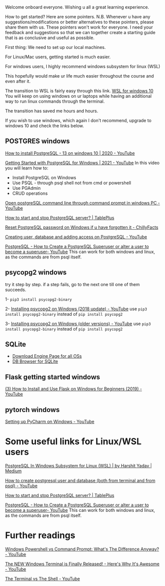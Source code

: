Welcome onboard everyone. Wishing u all a great learning experience. 

How to get started? Here are some pointers. 
N.B. Whenever u have any suggestions/modifications or better alternatives to these pointers, please share them with us. 
These pointers won't work for everyone. I need your feedback and suggestions so that we can together create a starting guide that is as conclusive and useful as possible. 

First thing: We need to set up our local machines. 

For Linux/Mac users, getting started is much easier. 

For windows users, I highly recommend windows subsystem for linux (WSL)

This hopefully would make ur life much easier throughout the course and even after it. 

The transition to WSL is fairly easy through this link.
[WSL for windows 10](https://docs.microsoft.com/en-us/windows/python/web-frameworks)
You will keep on using windows on ur laptops while having an additional way to run linux commands through the terminal.

The transition has saved me hours and hours. 

If you wish to use windows, which again I don't recommend, upgrade to windows 10 and check the links below. 

## POSTGRES windows 

[How to install PostgreSQL - 13 on windows 10 | 2020 - YouTube](https://www.youtube.com/watch?v=Girj-TtS60I)

[Getting Started with PostgreSQL for Windows | 2021 - YouTube](https://www.youtube.com/watch?v=BLH3s5eTL4Y)
In this video you will learn how to: 
 - Install PostgreSQL on Windows
 - Use PSQL - through psql shell not from cmd or powershell
 - Use PGAdmin
 - CRUD operations

[Open postgreSQL command line through command prompt in windows PC - YouTube](https://www.youtube.com/watch?v=1Za_EzTIXVY)

[How to start and stop PostgreSQL server? | TablePlus](https://tableplus.com/blog/2018/10/how-to-start-stop-restart-postgresql-server.html)

[Reset PostgreSQL password on Windows if u have forgotten it - ChillyFacts](https://chillyfacts.com/reset-postgresql-password-on-windows/)

[Creating user, database and adding access on PostgreSQL - YouTube](https://www.youtube.com/watch?v=O0WNoYO-29U)

[PostgreSQL - How to Create a PostgreSQL Superuser or alter a user to become a superuser- YouTube](https://www.youtube.com/watch?v=lCNl3QKxgP0)
This can work for both windows and linux, as the commands are from psql itself. 

## psycopg2 windows 

try it step by step. if a step fails, go to the next one till one of them succeeds.

1- `pip3 install psycopg2-binary`

2- [Installing psycopg2 on Windows (2018 update) - YouTube](https://www.youtube.com/watch?v=eSTAYBVjls0)
use `pip3 install psycopg2-binary` instead of `pip install psycopg2`

3- [Installing psycopg2 on Windows (older versions) - YouTube](https://www.youtube.com/watch?v=EcEGyqzieo0)
use `pip3 install psycopg2-binary` instead of `pip install psycopg2`

## SQLite

- [Download Engine Page for all OSs](https://www.sqlite.org/download.html)
- [DB Browser for SQLite](https://sqlitebrowser.org/dl/)



## Flask getting started windows 

[(3) How to Install and Use Flask on Windows for Beginners (2019) - YouTube](https://www.youtube.com/watch?v=QjtW-wnXlUY&list=UU-QDfvrRIDB6F0bIO4I4HkQ&index=10)

## pytorch windows

[Setting up PyCharm on Windows - YouTube](https://www.youtube.com/watch?v=Jy7ME31o_Dc&list=PLcKa_2Of96uKECJsef6N_84tF3HxIOnwD&index=29)


# Some useful links for Linux/WSL users 

[PostgreSQL In Windows Subsystem for Linux (WSL) | by Harshit Yadav | Medium](https://harshityadav95.medium.com/postgresql-in-windows-subsystem-for-linux-wsl-6dc751ac1ff3)

[How to create postgresql user and database (both from terminal and from psql) - YouTube](https://www.youtube.com/watch?v=RySuQtMiBxQ)

[How to start and stop PostgreSQL server? | TablePlus](https://tableplus.com/blog/2018/10/how-to-start-stop-restart-postgresql-server.html)

[PostgreSQL - How to Create a PostgreSQL Superuser or alter a user to become a superuser- YouTube](https://www.youtube.com/watch?v=lCNl3QKxgP0)
This can work for both windows and linux, as the commands are from psql itself. 

# Further readings 

[Windows Powershell vs Command Prompt: What's The Difference Anyway? - YouTube](https://www.youtube.com/watch?v=H0gwnFV_SFs)

[The NEW Windows Terminal is Finally Released! - Here's Why It's Awesome - YouTube](https://www.youtube.com/watch?v=9jQthJ2uvLI)

[The Terminal vs The Shell - YouTube](https://www.youtube.com/watch?v=Yt57-gg9jVg)
